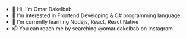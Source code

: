 - 👋 Hi, I’m Omar Dakelbab
- 👀 I’m interested in Frontend Developing & C# programming language
- 🌱 I’m currently learning Nodejs, React, React Native
- 📫 You can reach me by searching @omar.dakelbab on Instagram

<!---
omar-frontend/omar-frontend is a ✨ special ✨ repository because its `README.md` (this file) appears on your GitHub profile.
You can click the Preview link to take a look at your changes.
--->
